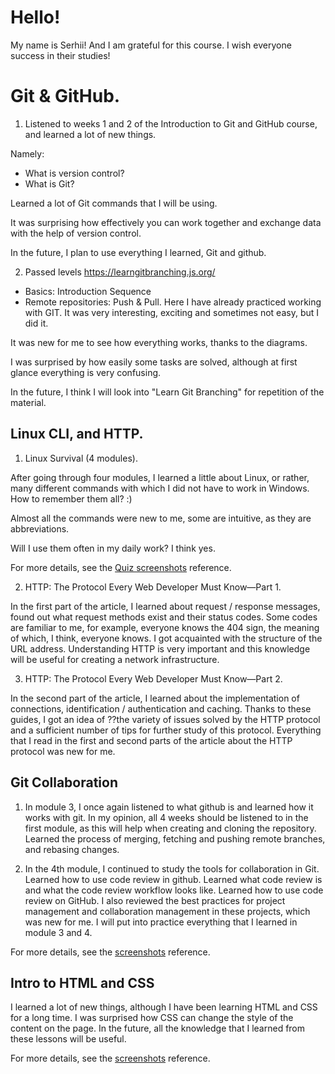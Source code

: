 # Hello! 
My name is Serhii!
And I am grateful for this course. I wish everyone success in their studies!

# Git & GitHub.
1. Listened to weeks 1 and 2 of the Introduction to Git and GitHub course, and
learned a lot of new things.

Namely:
- What is version control?
- What is Git?

Learned a lot of Git commands that I will be using.

It was surprising how effectively you can work together and exchange data with the help of version control.

In the future, I plan to use everything I learned, Git and github.

2. Passed levels https://learngitbranching.js.org/
  - Basics: Introduction Sequence
  - Remote repositories: Push & Pull.
Here I have already practiced working with GIT. It was very interesting, exciting and sometimes not easy, but I did it.

It was new for me to see how everything works, thanks to the diagrams.

I was surprised by how easily some tasks are solved, although at first glance everything is very confusing.

In the future, I think I will look into "Learn Git Branching" for repetition of the material.

## Linux CLI, and HTTP.

1. Linux Survival (4 modules).

After going through four modules, I learned a little about Linux, or rather, many different commands with which I did not have to work in Windows. How to remember them all? :)

Almost all the commands were new to me, some are intuitive, as they are abbreviations.

Will I use them often in my daily work? I think yes.

For more details, see the [Quiz screenshots](https://github.com/SerhiiTereshchenko85/kottans-frontend/tree/main/task_linux_cli) reference.

2. HTTP: The Protocol Every Web Developer Must Know—Part 1.

In the first part of the article, I learned about request / response messages, found out what request methods exist and their status codes. Some codes are familiar to me, for example, everyone knows the 404 sign, the meaning of which, I think, everyone knows. I got acquainted with the structure of the URL address.
Understanding HTTP is very important and this knowledge will be useful for creating a network infrastructure.

3. HTTP: The Protocol Every Web Developer Must Know—Part 2.

In the second part of the article, I learned about the implementation of connections, identification / authentication and caching. Thanks to these guides, I got an idea of ??the variety of issues solved by the HTTP protocol and a sufficient number of tips for further study of this protocol.
Everything that I read in the first and second parts of the article about the HTTP protocol was new for me.

## Git Collaboration

1. In module 3, I once again listened to what github is and learned how it works with git.
In my opinion, all 4 weeks should be listened to in the first module, as this will help when creating and cloning the repository.
Learned the process of merging, fetching and pushing remote branches, and rebasing changes.

2. In the 4th module, I continued to study the tools for collaboration in Git. Learned how to use code review in github. Learned what code review is and what the code review workflow looks like. Learned how to use code review on GitHub. I also reviewed the best practices for project management and collaboration management in these projects, which was new for me.
I will put into practice everything that I learned in module 3 and 4.

For more details, see the [screenshots](https://github.com/SerhiiTereshchenko85/kottans-frontend/tree/main/task_git_collaboration) reference.

## Intro to HTML and CSS

I learned a lot of new things, although I have been learning HTML and CSS for a long time.
I was surprised how CSS can change the style of the content on the page.
In the future, all the knowledge that I learned from these lessons will be useful.

For more details, see the [screenshots](https://github.com/SerhiiTereshchenko85/kottans-frontend/tree/main/task_html_css_intro) reference.